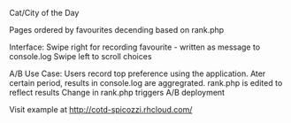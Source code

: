 
Cat/City of the Day

Pages ordered by favourites decending based on rank.php

Interface: Swipe right for recording favourite - written as message to console.log Swipe left to scroll choices

A/B Use Case: Users record top preference using the application. Ater certain period, results in console.log are aggregrated. rank.php is edited to reflect results Change in rank.php triggers A/B deployment

Visit example at http://cotd-spicozzi.rhcloud.com/
